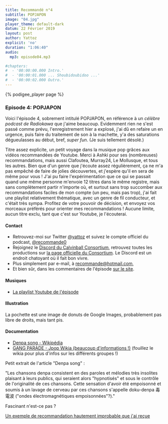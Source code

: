 ```yaml
---
title: Recommandé n°4
subtitle: POPJAPON
image: "04.jpg"
player_theme: default-dark
datum: 22 Février 2019
layout: post
author: Yattoz
explicit: 'no'
duration: "1:06:40"
audio:
  mp3: episode04.mp3

#chapters:
#  - '00:00:00.000 Intro.'
#  - '00:00:01.000 ... Shoubidoubidoo ...'
#  - '00:00:02.000 Outro.'
---
```


{% podigee_player page %}

### Episode 4: POPJAPON

Voici l'épisode 4, sobrement intitulé POPJAPON, en référence à un *célèbre podcast de Radiokawa* que j'aime beaucoup. Evidemment rien ne s'est passé comme prévu, l'enregistrement hier a explosé, j'ai dû en refaire un en urgence, puis faire du traitement de son à la machette, y'a des saturations dégueulasses au début, bref, *super fun*. (Je suis tellement désolé.)

Titre assez explicite, un petit voyage dans la musique pop grâces aux vidéos recommandées de Youtube. Merci à Ashki pour ses (nombreuses) recommandations, mais aussi Clafoutea, Murray24, Le Mollusque, et tous les autres. Bien que d'un genre que j'écoute assez régulièrement, ça ne m'a pas empêché de faire de jolies découvertes, et j'espère qu'il en sera de même pour vous ! J'ai pu faire l'expérimentation que ce qui se passait quand une même personne m'envoie 12 titres dans le même registre, mais sans complètement partir n'importe où, et surtout sans trop succomber aux recommandations faciles de mon compte (un peu, mais pas trop), j'ai fait une playlist relativement thématique, avec un genre de fil conducteur, et c'était très sympa.
Profitez de votre pouvoir de décision, et envoyez vos morceaux préférés pour orienter mes recommandations ! Aucune limite, aucun titre exclu, tant que c'est sur Youtube, je l'écouterai.

#### Contact

- Retrouvez-moi sur Twitter [@yattoz](https://twitter.com/yattoz) et suivez le compte officiel du podcast, [@recommande0](https://twitter.com/recommande0)
- Rejoignez le [Discord du Calvinball Consortium](https://discord.gg/4RnA9v7), retrouvez toutes les productions sur [la page officielle du Consortium](https://calvinballradio.wordpress.com/). Le Discord est un endroit chatoyant où il fait bon vivre.
- Plus simplement par e-mail, à [recommande@hotmail.com](mailto:recommande@hotmail.com),
- Et bien sûr, dans les commentaires de l'épisode [sur le site](https://recommande.duckdns.org).


#### Musiques

  * [La playlist Youtube de l'épisode](https://www.youtube.com/playlist?list=PLNjXbZkItxtZlMdItTjDw1cgLvKkVg40K)

#### Illustration

La pochette est une image de donuts de Google Images, probablement pas libre de droits, mais tant pis.


#### Documentation

- [Denpa song - Wikipédia](https://fr.wikipedia.org/wiki/Denpa_(musique))
- [GANG PARADE - Jpop Wikia (beaucoup d'informations !)](https://jpop.fandom.com/wiki/GANG_PARADE) (fouillez le wikia pour plus d'infos sur les différents groupes !)

Petit extrait de l'article "Denpa song" :

"Les chansons denpa consistent en des paroles et mélodies très insolites plaisant à leurs publics, qui seraient alors "hypnotisés" et sous le contrôle de l'originalité de ces chansons. Cette sensation d'avoir été empoisonné et soumis à un lavage de cerveau par ces chansons s'appelle doku-denpa 毒電波 ("ondes électromagnétiques empoisonnées"?)."

Fascinant n'est-ce pas ?  

[Un exemple de recommandation hautement improbable que j'ai reçue](https://www.youtube.com/watch?v=JQveNljnisE)
